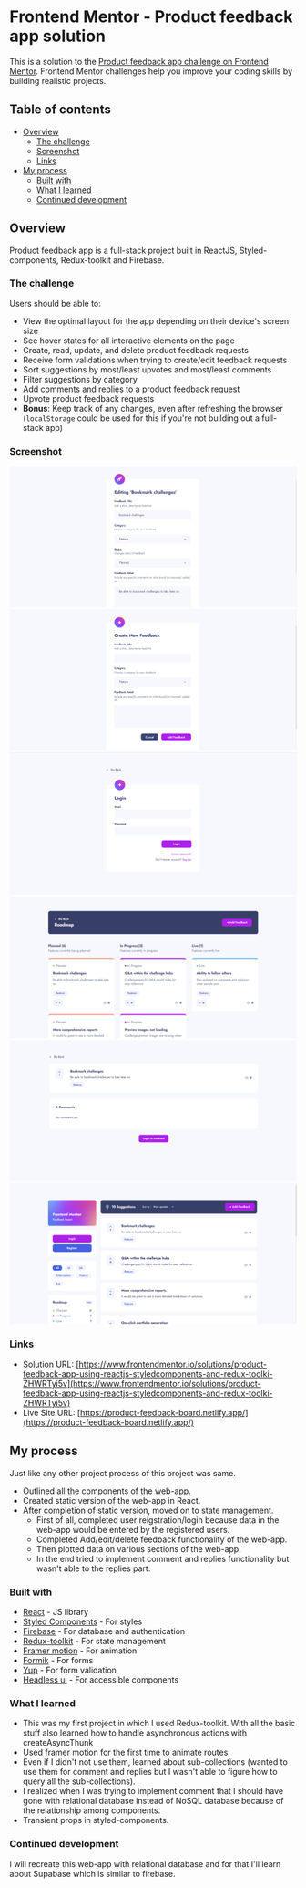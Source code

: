 # Frontend Mentor - Product feedback app solution

This is a solution to the [Product feedback app challenge on Frontend Mentor](https://www.frontendmentor.io/challenges/product-feedback-app-wbvUYqjR6). Frontend Mentor challenges help you improve your coding skills by building realistic projects.

## Table of contents

- [Overview](#overview)
  - [The challenge](#the-challenge)
  - [Screenshot](#screenshot)
  - [Links](#links)
- [My process](#my-process)
  - [Built with](#built-with)
  - [What I learned](#what-i-learned)
  - [Continued development](#continued-development)

## Overview

Product feedback app is a full-stack project built in ReactJS, Styled-components, Redux-toolkit and Firebase.

### The challenge

Users should be able to:

- View the optimal layout for the app depending on their device's screen size
- See hover states for all interactive elements on the page
- Create, read, update, and delete product feedback requests
- Receive form validations when trying to create/edit feedback requests
- Sort suggestions by most/least upvotes and most/least comments
- Filter suggestions by category
- Add comments and replies to a product feedback request
- Upvote product feedback requests
- **Bonus**: Keep track of any changes, even after refreshing the browser (`localStorage` could be used for this if you're not building out a full-stack app)

### Screenshot

![](https://raw.githubusercontent.com/agrajy10/product-feedback-app/master/screenshots/1.png)
![](https://raw.githubusercontent.com/agrajy10/product-feedback-app/master/screenshots/2.png)
![](https://raw.githubusercontent.com/agrajy10/product-feedback-app/master/screenshots/3.png)
![](https://raw.githubusercontent.com/agrajy10/product-feedback-app/master/screenshots/4.png)
![](https://raw.githubusercontent.com/agrajy10/product-feedback-app/master/screenshots/5.png)
![](https://raw.githubusercontent.com/agrajy10/product-feedback-app/master/screenshots/6.png)

### Links

- Solution URL: [https://www.frontendmentor.io/solutions/product-feedback-app-using-reactjs-styledcomponents-and-redux-toolki-ZHWRTyi5v](https://www.frontendmentor.io/solutions/product-feedback-app-using-reactjs-styledcomponents-and-redux-toolki-ZHWRTyi5v)
- Live Site URL: [https://product-feedback-board.netlify.app/](https://product-feedback-board.netlify.app/)

## My process

Just like any other project process of this project was same.

- Outlined all the components of the web-app.
- Created static version of the web-app in React.
- After completion of static version, moved on to state management.
  - First of all, completed user reigstration/login because data in the web-app would be entered by the registered users.
  - Completed Add/edit/delete feedback functionality of the web-app.
  - Then plotted data on various sections of the web-app.
  - In the end tried to implement comment and replies functionality but wasn't able to the replies part.

### Built with

- [React](https://reactjs.org/) - JS library
- [Styled Components](https://styled-components.com/) - For styles
- [Firebase](https://styled-components.com/) - For database and authentication
- [Redux-toolkit](https://styled-components.com/) - For state management
- [Framer motion](https://styled-components.com/) - For animation
- [Formik](https://styled-components.com/) - For forms
- [Yup](https://styled-components.com/) - For form validation
- [Headless ui](https://styled-components.com/) - For accessible components

### What I learned

- This was my first project in which I used Redux-toolkit. With all the basic stuff also learned how to handle asynchronous actions with createAsyncThunk
- Used framer motion for the first time to animate routes.
- Even if I didn't not use them, learned about sub-collections (wanted to use them for comment and replies but I wasn't able to figure how to query all the sub-collections).
- I realized when I was trying to implement comment that I should have gone with relational database instead of NoSQL database because of the relationship among components.
- Transient props in styled-components.

### Continued development

I will recreate this web-app with relational database and for that I'll learn about Supabase which is similar to firebase.
